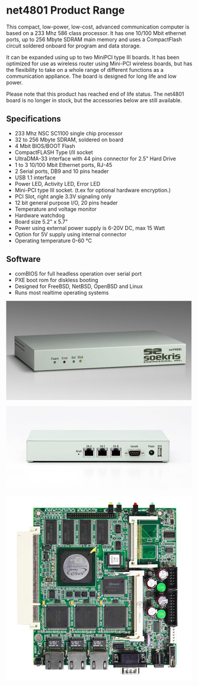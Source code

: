 # net4801 Product Range

This compact, low-power, low-cost, advanced communication computer is based on a 233 Mhz 586 class processor. It has one 10/100 Mbit ethernet ports, up to 256 Mbyte SDRAM main memory and uses a CompactFlash circuit soldered onboard for program and data storage.

It can be expanded using up to two MiniPCI type III boards. It has been optimized for use as wireless router using Mini-PCI wireless boards, but has the flexibility to take on a whole range of different functions as a communication appliance. The board is designed for long life and low power.

Please note that this product has reached end of life status. The net4801 board is no longer in stock, but the accessories below are still available.

## Specifications
* 233 Mhz NSC SC1100 single chip processor
* 32 to 256 Mbyte SDRAM, soldered on board
* 4 Mbit BIOS/BOOT Flash
* CompactFLASH Type I/II socket
* UltraDMA-33 interface with 44 pins connector for 2.5" Hard Drive
* 1 to 3 10/100 Mbit Ethernet ports, RJ-45
* 2 Serial ports, DB9 and 10 pins header
* USB 1.1 interface﻿
* Power LED, Activity LED, Error LED
* Mini-PCI type III socket. (t.ex for optional hardware encryption.)
* PCI Slot, right angle 3.3V signaling only
* 12 bit general purpose I/O, 20 pins header
* Temperature and voltage monitor
* Hardware watchdog
* Board size 5.2" x 5.7"
* Power using external power supply is 6-20V DC, max 15 Watt
* Option for 5V supply using internal connector
* Operating temperature 0-60 °C

## Software
* comBIOS for full headless operation over serial port
* PXE boot rom for diskless booting
* Designed for FreeBSD, NetBSD, OpenBSD and Linux
* Runs most realtime operating systems

![net4801](../media/wysiwyg/net4801_BC_front_overview_NEW_1.jpg)

![net4801](../media/wysiwyg/net4801_BC_back_overview.jpg)

![net4801](../media/wysiwyg/net4801_60_BO_front_overview_NEW.jpg)
